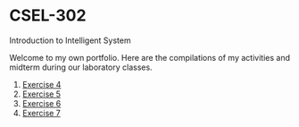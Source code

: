 # CSEL-302
Introduction to Intelligent System

Welcome to my own portfolio. Here are the compilations of my activities and midterm during our laboratory classes.

1. <a href  = "2A_MONTESA_EXER4.ipynb">Exercise 4</a>
2. <a href  = "2A_MONTESA_EXER5.ipynb">Exercise 5</a>
3. <a href  = "2A_MONTESA_EXER6.ipynb">Exercise 6</a>
3. <a href  = "2A_MONTESA_EXER7.ipynb">Exercise 7</a>
